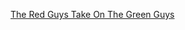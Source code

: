 ---
layout: post
wordpress_id: 206
wordpress_url: http://noesbueno.com/archives/206
date: '2007-08-14 21:54:06 -0500'
date_gmt: '2007-08-15 02:54:06 -0500'
body: |
  <p><a href="http://www.woostercollective.com/2007/08/the_red_guys_take_on_the_green_guys.html">The Red Guys Take On The Green Guys</a></p>
---
